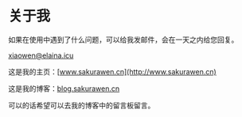 # 关于我

如果在使用中遇到了什么问题，可以给我发邮件，会在一天之内给您回复。

xiaowen@elaina.icu

这是我的主页：[www.sakurawen.cn](http://www.sakurawen.cn)

这是我的博客：[blog.sakurawen.cn](http://blog.sakurawen.cn)

可以的话希望可以去我的博客中的留言板留言。
